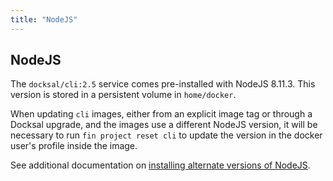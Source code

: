 ```yaml
---
title: "NodeJS"
---
```


## NodeJS

The `docksal/cli:2.5` service comes pre-installed with NodeJS 8.11.3. This version is stored in a persistent volume in
`home/docker`.

When updating `cli` images, either from an explicit image tag or through a Docksal upgrade, and the images use a different 
NodeJS version, it will be necessary to run `fin project reset cli`
to update the version in the docker user's profile inside the image.

See additional documentation on [installing alternate versions of NodeJS](/use-cases/nodejs).
